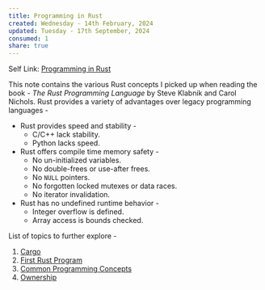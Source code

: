 ```yaml
---
title: Programming in Rust
created: Wednesday - 14th February, 2024
updated: Tuesday - 17th September, 2024
consumed: 1
share: true
---
```


Self Link: [Programming in Rust](Programming%20in%20Rust.md)

This note contains the various Rust concepts I picked up when reading the book - *The Rust Programming Language* by Steve Klabnik and Carol Nichols. Rust provides a variety of advantages over legacy programming languages - 

* Rust provides speed and stability - 
  * C/C++ lack stability.
  * Python lacks speed.
* Rust offers compile time memory safety -
  * No un-initialized variables.
  * No double-frees or use-after frees.
  * No `NULL` pointers.
  * No forgotten locked mutexes or data races.
  * No iterator invalidation.
* Rust has no undefined runtime behavior - 
  * Integer overflow is defined.
  * Array access is bounds checked.

List of topics to further explore - 

1. [Cargo](./Cargo.md)
1. [First Rust Program](./First%20Rust%20Program.md)
1. [Common Programming Concepts](./Common%20Programming%20Concepts.md)
1. [Ownership](Ownership.md)
